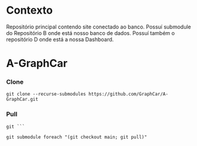 # Contexto
Repositório principal contendo site conectado ao banco. Possuí submodule do Repositório B onde está nosso banco de dados. Possuí também o repositório D onde está a nossa Dashboard.  



# A-GraphCar

### Clone
```
git clone --recurse-submodules https://github.com/GraphCar/A-GraphCar.git
```
### Pull

```
git ```
```
```
git submodule foreach "(git checkout main; git pull)"
